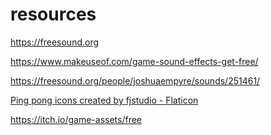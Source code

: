 # resources

<https://freesound.org>

<https://www.makeuseof.com/game-sound-effects-get-free/>

<https://freesound.org/people/joshuaempyre/sounds/251461/>

<a href="https://www.flaticon.com/free-icons/ping-pong" title="ping pong icons">Ping pong icons created by fjstudio - Flaticon</a>

<https://itch.io/game-assets/free>
